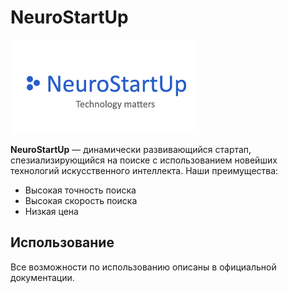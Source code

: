 # NeuroStartUp

![](logo.png)

**NeuroStartUp** — динамически развивающийся стартап, спезиализирующийся на поиске с использованием новейших технологий искусственного интеллекта. Наши преимущества:
* Высокая точность поиска
* Высокая скорость поиска
* Низкая цена

## Использование
Все возможности по использованию описаны в официальной документации.


